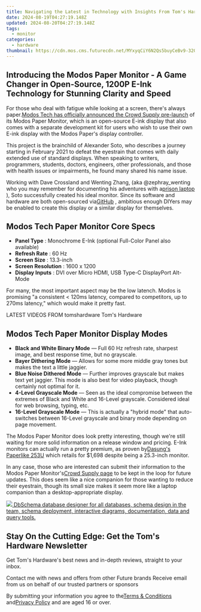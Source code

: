 ```yaml
---
title: Navigating the Latest in Technology with Insights From Tom's Hardware
date: 2024-08-19T04:27:19.148Z
updated: 2024-08-20T04:27:19.148Z
tags:
  - monitor
categories:
  - hardware
thumbnail: https://cdn.mos.cms.futurecdn.net/MYxyqCiY6N2Qs5buyCeBv9-320-80.jpg
---
```


## Introducing the Modos Paper Monitor - A Game Changer in Open-Source, 1200P E-Ink Technology for Stunning Clarity and Speed

For those who deal with fatigue while looking at a screen, there's always paper.[Modos Tech has officially announced the Crowd Supply pre-launch](https://www.modos.tech/blog/modos-paper-monitor-pre-launch-on-crowd-supply) of its Modos Paper Monitor, which is an open-source E-ink display that also comes with a separate development kit for users who wish to use their own E-ink display with the Modos Paper's display controller.

 This project is the brainchild of Alexander Soto, who describes a journey starting in February 2021 to defeat the eyestrain that comes with daily extended use of standard displays. When speaking to writers, programmers, students, doctors, engineers, other professionals, and those with health issues or impairments, he found many shared his name issue.

 Working with Dave Crossland and Wenting Zhang, (aka @zephray\_wenting who you may remember for documenting his adventures with a[prison laptop](https://tools.techidaily.com) ), Soto successfully created his ideal monitor. Since its software and hardware are both open-sourced via[GitHub](https://github.com/Modos-Labs/Glider) , ambitious enough DIYers may be enabled to create this display or a similar display for themselves.

## Modos Tech Paper Monitor Core Specs

* **Panel Type** : Monochrome E-Ink (optional Full-Color Panel also available)
* **Refresh Rate** : 60 Hz
* **Screen Size** : 13.3-inch
* **Screen Resolution** : 1600 x 1200
* **Display Inputs** : DVI over Micro HDMI, USB Type-C DisplayPort Alt-Mode

 For many, the most important aspect may be the low latench. Modos is promising "a consistent < 120ms latency, compared to competitors, up to 270ms latency," which would make it pretty fast.

 LATEST VIDEOS FROM tomshardware Tom's Hardware

## Modos Tech Paper Monitor Display Modes

* **Black and White Binary Mode** — Full 60 Hz refresh rate, sharpest image, and best response time, but no grayscale.
* **Bayer Dithering Mode** — Allows for some more middle gray tones but makes the text a little jaggier.
* **Blue Noise Dithered Mode** — Further improves grayscale but makes text yet jaggier. This mode is also best for video playback, though certainly not optimal for it.
* **4-Level Grayscale Mode** — Seen as the ideal compromise between the extremes of Black and White and 16-Level grayscale. Considered ideal for web browsing, typing, etc.
* **16-Level Grayscale Mode** — This is actually a "hybrid mode" that auto-switches between 16-Level grayscale and binary mode depending on page movement.

 The Modos Paper Monitor does look pretty interesting, though we're still waiting for more solid information on a release window and pricing. E-Ink monitors can actually run a pretty premium, as proven by[Dasung's Paperlike 253U](https://tools.techidaily.com) which retails for $1,698 despite being a 25.3-inch monitor.

 In any case, those who are interested can submit their information to the Modos Paper Monitor's[Crowd Supply page](https://www.crowdsupply.com/modos-tech/modos-paper-monitor) to be kept in the loop for future updates. This does seem like a nice companion for those wanting to reduce their eyestrain, though its small size makes it seem more like a laptop companion than a desktop-appropriate display.

<!-- affiliate ads begin -->
<a href="https://shop.dbschema.com/order/checkout.php?PRODS=19867419&QTY=1&AFFILIATE=108875&CART=1"> <img src="https://secure.avangate.com/images/merchant/176b22bab4e94a28619ca2433b2ef241/products/1_icon256.png" border="0">
DbSchema database designer for all databases, schema design in the team, schema deployment, interactive diagrams, documentation, data and query tools. </a>
<!-- affiliate ads end -->
## Stay On the Cutting Edge: Get the Tom's Hardware Newsletter

 Get Tom's Hardware's best news and in-depth reviews, straight to your inbox.

 Contact me with news and offers from other Future brands  Receive email from us on behalf of our trusted partners or sponsors

 By submitting your information you agree to the[Terms & Conditions](https://futureplc.com/terms-conditions/) and[Privacy Policy](https://futureplc.com/privacy-policy/) and are aged 16 or over.

<ins class="adsbygoogle"
     style="display:block"
     data-ad-format="autorelaxed"
     data-ad-client="ca-pub-7571918770474297"
     data-ad-slot="1223367746"></ins>



<ins class="adsbygoogle"
     style="display:block"
     data-ad-client="ca-pub-7571918770474297"
     data-ad-slot="8358498916"
     data-ad-format="auto"
     data-full-width-responsive="true"></ins>


